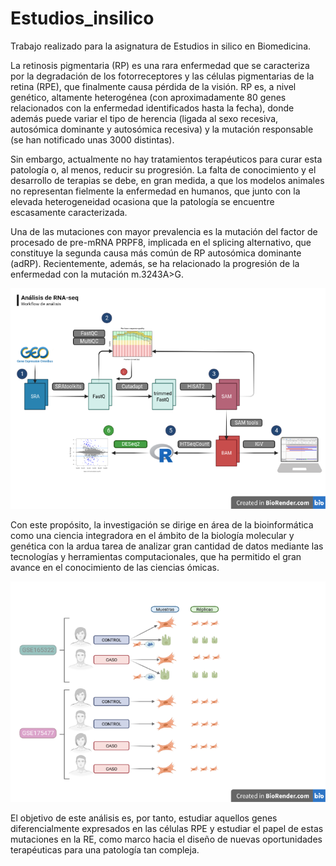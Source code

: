 # Estudios_insilico
Trabajo realizado para la asignatura de Estudios in silico en Biomedicina. 

La retinosis pigmentaria (RP) es una rara enfermedad que se caracteriza por la degradación de los fotorreceptores y las células pigmentarias de la retina (RPE), que finalmente causa pérdida de la visión. RP es, a nivel genético, altamente heterogénea (con aproximadamente 80 genes relacionados con la enfermedad identificados hasta la fecha), donde además puede variar el tipo de herencia (ligada al sexo recesiva, autosómica dominante y autosómica recesiva) y la mutación responsable (se han notificado unas 3000 distintas). 

Sin embargo, actualmente no hay tratamientos terapéuticos para curar esta patología o, al menos, reducir su progresión. La falta de conocimiento y el desarrollo de terapias se debe, en gran medida, a que los modelos animales no representan fielmente la enfermedad en humanos, que junto con la elevada heterogeneidad ocasiona que la patología se encuentre escasamente caracterizada.

Una de las mutaciones con mayor prevalencia es la mutación del factor de procesado de pre-mRNA PRPF8, implicada en el splicing alternativo, que constituye la segunda causa más común de RP autosómica dominante (adRP). Recientemente, además, se ha relacionado la progresión de la enfermedad con la mutación m.3243A>G. 

![](https://github.com/PilarLF/Estudios_insilico/blob/main/ExtraFiles/imagenes/Pipeline2.png)

Con este propósito, la investigación se dirige en área de la bioinformática como una ciencia integradora en el ámbito de la biología molecular y genética con la ardua tarea de analizar gran cantidad de datos mediante las tecnologías y herramientas computacionales, que ha permitido el gran avance en el conocimiento de las ciencias ómicas. 

![](https://github.com/PilarLF/Estudios_insilico/blob/main/ExtraFiles/imagenes/Untitled.png)

El objetivo de este análisis es, por tanto, estudiar aquellos genes diferencialmente expresados en las células RPE y estudiar el papel de estas mutaciones en la RE, como marco hacia el diseño de nuevas oportunidades terapéuticas para una patología tan compleja. 
